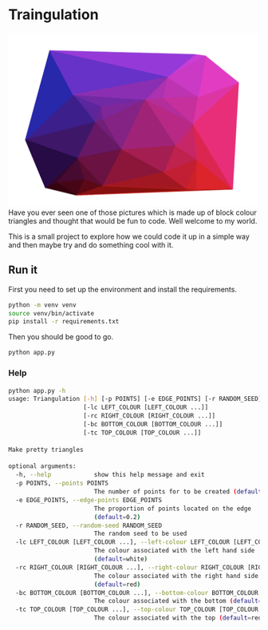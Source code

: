 # Traingulation
![image](tests/fixtures/example.png)
Have you ever seen one of those pictures which is made up of block colour triangles and thought that would be fun to code. Well welcome to my world.

This is a small project to explore how we could code it up in a simple way and then maybe try and do something cool with it.

## Run it
First you need to set up the environment and install the requirements.
``` sh
python -m venv venv
source venv/bin/activate
pip install -r requirements.txt
```

Then you should be good to go.
``` sh
python app.py
```

### Help
``` sh
python app.py -h        
usage: Triangulation [-h] [-p POINTS] [-e EDGE_POINTS] [-r RANDOM_SEED]
                     [-lc LEFT_COLOUR [LEFT_COLOUR ...]]
                     [-rc RIGHT_COLOUR [RIGHT_COLOUR ...]]
                     [-bc BOTTOM_COLOUR [BOTTOM_COLOUR ...]]
                     [-tc TOP_COLOUR [TOP_COLOUR ...]]

Make pretty triangles

optional arguments:
  -h, --help            show this help message and exit
  -p POINTS, --points POINTS
                        The number of points for to be created (default=50)
  -e EDGE_POINTS, --edge-points EDGE_POINTS
                        The proportion of points located on the edge
                        (default=0.2)
  -r RANDOM_SEED, --random-seed RANDOM_SEED
                        The random seed to be used
  -lc LEFT_COLOUR [LEFT_COLOUR ...], --left-colour LEFT_COLOUR [LEFT_COLOUR ...]
                        The colour associated with the left hand side
                        (default=white)
  -rc RIGHT_COLOUR [RIGHT_COLOUR ...], --right-colour RIGHT_COLOUR [RIGHT_COLOUR ...]
                        The colour associated with the right hand side
                        (default=red)
  -bc BOTTOM_COLOUR [BOTTOM_COLOUR ...], --bottom-colour BOTTOM_COLOUR [BOTTOM_COLOUR ...]
                        The colour associated with the bottom (default=white)
  -tc TOP_COLOUR [TOP_COLOUR ...], --top-colour TOP_COLOUR [TOP_COLOUR ...]
                        The colour associated with the top (default=red)
```